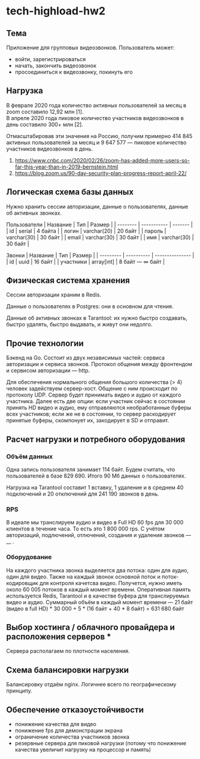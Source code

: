 # tech-highload-hw2
## Тема
Приложение для групповых видеозвонков.
Пользователь может:  
- войти, зарегистрироваться
- начать, закончить видеозвонок
- просоединиться к видеозвонку, покинуть его
## Нагрузка
В феврале 2020 года количество активных пользователей за месяц в zoom составило 12,92 млн [1].  
В апреле 2020 года пиковое количество участников видеозвонков в день составило 300+ млн [2].

Отмасштабировав эти значения на Россию, получим примерно 414 845 активных пользователей за месяц и 9 647 577 — пиковое количество участников видеозвонков в день.
1. https://www.cnbc.com/2020/02/26/zoom-has-added-more-users-so-far-this-year-than-in-2019-bernstein.html
2. https://blog.zoom.us/90-day-security-plan-progress-report-april-22/
## Логическая схема базы данных
Нужно хранить сессии авторизации, данные о пользователях, данные об активных звонках.

Пользователи
| Название | Тип         | Размер  |
| -------- | ----------- | ------- |
| id       | serial      | 4 байта |
| логин    | varchar(20) | 20 байт |
| пароль   | varchar(30) | 30 байт |
| email    | varchar(30) | 30 байт |
| имя      | varchar(30) | 30 байт |

Звонки
| Название  | Тип        | Размер          |
| --------- | ---------- | --------------- |
| id        | uuid       | 16 байт         |
| участники | array[int] | 8 байт — ∞ байт |
## Физическая система хранения
Сессии авторизации храним в Redis.

Данные о пользователях в Postgres: они в основном для чтения.

Данные об активных звонках в Tarantool: их нужно быстро создавать, быстро удалять, быстро выдавать, и живут они недолго.
## Прочие технологии
Бэкенд на Go. Состоит из двух независимых частей: сервиса авторизации и сервиса звонков. Протокол общения между фронтендом и сервисом авторизации — http.

Для обеспечения нормального общения большого количества (> 4) человек задействуем сервер-хост. Общение с ним происходит по протоколу UDP. Сервер будет принимать видео и аудио от каждого участника. Далее есть две опции: если участник сейчас в состоянии принять HD видео и аудио, ему отправляются необработанные буферы всех участников; если же не в состоянии, то сервер раскодирует принятые буферы, скомпонует их, закодирует в SD и отправит. 
## Расчет нагрузки и потребного оборудования
### Объём данных
Одна запись пользователя занимает 114 байт. Будем считать, что пользователей в базе 829 690. Итого 90 Мб данных о пользователях.

Нагрузка на Tarantool составит 1 вставку, 1 удаление и в среднем 40 подключений и 20 отключений для 241 190 звонков в день.
### RPS
В идеале мы транслируем аудио и видео в Full HD 60 fps для 30 000 клиентов в течение часа. То есть это 1 800 000 rps. С учётом авторизаций, подлючений, отлючений, создания и удаления звонков — __ .
### Оборудование
На каждого участника звонка выделяется два потока: один для аудио, один для видео. Также на каждый звонок основной поток и поток-кодировщик для контроля качетсва видео. Получется, нужно иметь около 60 005 потоков в каждый момент времени.
Оперативная память используется Redis, Tarantool и в качестве буфера для транслируемых видео и аудио. Суммарный объём в каждый момент времени — 21 байт (видео в full HD) * 30 000 + 5 * (16 байт + 40 * 8 байт) = 631 680 байт
## Выбор хостинга / облачного провайдера и расположения серверов *
Сервера располагаем по плотности населения.
## Схема балансировки нагрузки
Балансировку отдаём nginx. Логичнее всего по географическому принципу.
## Обеспечение отказоустойчивости
- понижение качества для видео
- понижение fps для демонстрации экрана
- ограничение количества участников звонка
- резервные сервера для пиковой нагрузки (потому что понижение качества увеличит нагрузку на процессор и память)
